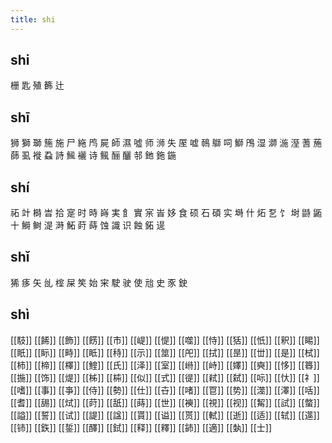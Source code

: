 ```yaml
---
title: shi
---
```


## shi
栅
匙
殖
籂
辻
## shī
狮
獅
瑡
箷
施
尸
絁
鸤
屍
師
濕
噓
师
浉
失
厔
嘘
鳾
鶳
呞
鰤
鳲
湿
溮
湤
溼
蓍
葹
蒒
虱
褷
蝨
詩
鯴
襹
诗
鲺
酾
釃
邿
釶
鉇
鍦
## shí
祏
竍
榯
旹
拾
寔
时
時
嵵
実
飠
實
宲
峕
姼
食
硕
石
碩
实
塒
什
炻
乭
饣
埘
鼭
鼫
十
鰣
鲥
湜
溡
鮖
莳
蒔
蚀
識
识
蝕
鉐
遈
## shǐ
狶
痑
矢
乨
榁
屎
笶
始
宩
駛
驶
使
兘
史
豕
鉂
## shì
[[馶]]
[[餙]]
[[飾]]
[[餝]]
[[市]]
[[崼]]
[[惿]]
[[噬]]
[[恃]]
[[狧]]
[[忯]]
[[釈]]
[[睗]]
[[眂]]
[[眎]]
[[畤]]
[[眡]]
[[秲]]
[[示]] 
[[筮]]
[[戺]]
[[拭]]
[[昰]]
[[丗]] 
[[是]]
[[栻]]
[[柿]]
[[楴]]
[[檡]]
[[鰘]]
[[氏]] 
[[泽]]
[[室]]
[[崻]]
[[峙]]
[[嬕]]
[[奭]]
[[恀]]
[[簭]]
[[揓]]
[[饰]]
[[煶]]
[[柹]]
[[枾]]
[[似]]
[[式]]
[[徥]]
[[弒]]
[[弑]]
[[呩]]
[[忕]]
[[礻]] 
[[嗜]]
[[事]] 
[[亊]] 
[[侍]]
[[勢]]
[[仕]]
[[卋]]
[[啫]]
[[冟]]
[[势]]
[[澨]]
[[澤]]
[[咶]]
[[耆]]
[[舓]]
[[烒]]
[[莳]]
[[舐]]
[[蒔]]
[[世]]
[[襫]]
[[視]]
[[视]]
[[觢]]
[[試]]
[[螫]]
[[謚]]
[[誓]]
[[试]]
[[諟]]
[[諡]]
[[貰]]
[[谥]]
[[贳]]
[[軾]]
[[逝]]
[[适]]
[[轼]]
[[遾]]
[[铈]]
[[鉃]]
[[銴]]
[[醳]]
[[鉽]]
[[释]]
[[釋]]
[[鈰]]
[[適]]
[[埶]]
[[士]]
